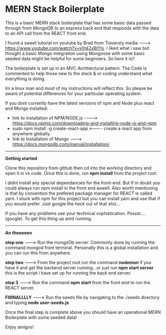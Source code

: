 <h1>MERN Stack Boilerplate</h1>

This is a basic MERN stack boilerplate that has some basic data passed through from MongoDB to an express back end that responds with the data to an API call from the REACT front end.

I found a sweet tutorial on youtube by Brad from Traversty media ---> https://www.youtube.com/watch?v=v0t42xBIYIs. I liked what i saw but thought a basic Mongo integration using Mongoose with some basic seeded data might be helpful for some beginners. So here it is!!

The boilerplate is set up in an MVC Archtiectural pattern. The Code is commented to help those new to the stack & or coding understand what everything is doing.

Im a linux man and most of my instructions will reflect this. So please be aware of potential differences for your particular operating system.

If you dont currently have the latest versions of npm and Node plus react and Mongo installed: 
- link to installation of NPM/NODE.js ----> https://docs.npmjs.com/downloading-and-installing-node-js-and-npm
- sudo npm install -g create-react-app <---- create a react app from anywhere globally.
- link to Installation of Mongo ---> https://docs.mongodb.com/manual/installation/

---

**Getting started**

Clone this repository from github then cd into the working directory and open it in vs code. Once this is done, run **npm install** from the project root. 

I didnt install any special dependancies for the front-end. But If in doubt you could always run npm install in the front end aswell. Also worth mentioning is that by convention the prefered package manager for REACT is called yarn. I stuck with npm for this project but you can install yarn and use that if you would prefer. Just google the heck out of that shiz...

If you have any problems use your technical sophistication. Psssst....(google). To get this thing up amd running.
 
---

**An theeeeen**

**step one** ---> Run the mongoDb server. Commonly done by running the command mongod from terminal. Personally this is a global installation and you can run this from anywhere.

**step two** ---> From the project root run the command **nodemon** if you have it and get the backend server running...or just run **npm start server** this is the script i have set up for running the back end server.

**step 3** --->  Run the command **npm start** from the front end to run the REACT server.

**FIIIINALLLLY** ---> Run the seeds file by navigating to the ./seeds directory and typing **node user-seeds.js**

Once the final step is complete above you should have an operational MERN Boilerplate with some seeded data!

Enjoy amigos!